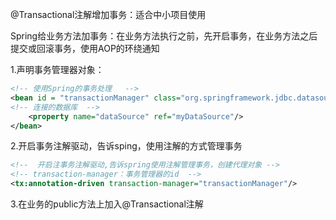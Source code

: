 @Transactional注解增加事务：适合中小项目使用

Spring给业务方法加事务：在业务方法执行之前，先开启事务，在业务方法之后提交或回滚事务，使用AOP的环绕通知

1.声明事务管理器对象：

```xml
<!-- 使用Spring的事务处理   -->
<bean id = "transactionManager" class="org.springframework.jdbc.datasource.DataSourceTransactionManager">
<!-- 连接的数据库  -->
    <property name="dataSource" ref="myDataSource"/>
</bean>
```

2.开启事务注解驱动，告诉sping，使用注解的方式管理事务

```xml
<!--  开启注事务注解驱动,告诉spring使用注解管理事务，创建代理对象 -->
<!-- transaction-manager：事务管理器的id  -->
<tx:annotation-driven transaction-manager="transactionManager"/>
```

3.在业务的public方法上加入@Transactional注解


